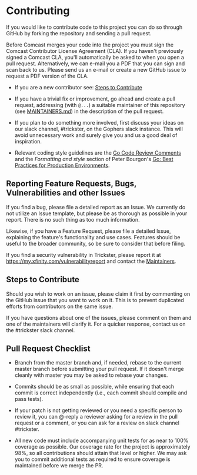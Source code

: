 # Contributing

If you would like to contribute code to this project you can do so through GitHub by forking the repository and sending a pull request.

Before Comcast merges your code into the project you must sign the Comcast Contributor License Agreement (CLA).
If you haven't previously signed a Comcast CLA, you'll automatically be asked to when you open a pull request.
Alternatively, we can e-mail you a PDF that you can sign and scan back to us.
Please send us an e-mail or create a new GitHub issue to request a PDF version of the CLA.

* If you are a new contributor see: [Steps to Contribute](#steps-to-contribute)

* If you have a trivial fix or improvement, go ahead and create a pull request,
  addressing (with `@...`) a suitable maintainer of this repository (see
  [MAINTAINERS.md](MAINTAINERS.md)) in the description of the pull request.

* If you plan to do something more involved, first discuss your ideas
  on our slack channel, #trickster, on the Gophers slack instance.
  This will avoid unnecessary work and surely give you and us a good deal
  of inspiration.

* Relevant coding style guidelines are the [Go Code Review Comments](https://code.google.com/p/go-wiki/wiki/CodeReviewComments)
  and the _Formatting and style_ section of Peter Bourgon's [Go: Best
  Practices for Production
  Environments](http://peter.bourgon.org/go-in-production/#formatting-and-style).

## Reporting Feature Requests, Bugs, Vulnerabilities and other Issues

If you find a bug, please file a detailed report as an Issue. We currently do not utilize an Issue template, but please be as thorough as possible in your report. There is no such thing as too much information.

Likewise, if you have a Feature Request, please file a detailed Issue, explaining the feature's functionality and use cases. Features should be useful to the broader community, so be sure to consider that before filing.

If you find a security vulnerability in Trickster, please report it at https://my.xfinity.com/vulnerabilityreport and contact the [Maintainers](MAINTAINERS.md).

## Steps to Contribute

Should you wish to work on an issue, please claim it first by commenting on the GitHub issue that you want to work on it. This is to prevent duplicated efforts from contributors on the same issue.

If you have questions about one of the issues, please comment on them and one of the maintainers will clarify it. For a quicker response, contact us on the #trickster slack channel.

## Pull Request Checklist

* Branch from the master branch and, if needed, rebase to the current master branch before submitting your pull request. If it doesn't merge cleanly with master you may be asked to rebase your changes.

* Commits should be as small as possible, while ensuring that each commit is correct independently (i.e., each commit should compile and pass tests).

* If your patch is not getting reviewed or you need a specific person to review it, you can @-reply a reviewer asking for a review in the pull request or a comment, or you can ask for a review on slack channel #trickster.

* All new code must include accompanying unit tests for as near to 100% coverage as possible. Our coverage rate for the project is approximately 98%, so all contributions should attain that level or higher. We may ask you to commit additional tests as required to ensure coverage is maintained before we merge the PR.
